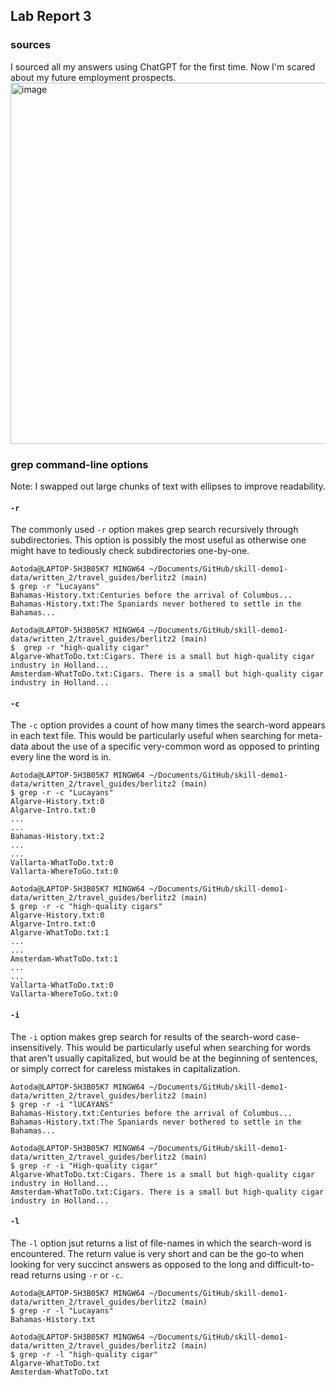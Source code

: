 ## Lab Report 3
### sources
I sourced all my answers using ChatGPT for the first time. Now I'm scared about my future employment prospects.
<img width="578" alt="image" src="https://user-images.githubusercontent.com/116617731/218373111-ca88af80-19a3-4c22-9caa-e8832b449823.png">

### grep command-line options
Note: I swapped out large chunks of text with ellipses to improve readability.
#### `-r`
The commonly used `-r` option makes grep search recursively through subdirectories.
This option is possibly the most useful as otherwise one might have to tediously check subdirectories one-by-one.
```
Aotoda@LAPTOP-5H3B05K7 MINGW64 ~/Documents/GitHub/skill-demo1-data/written_2/travel_guides/berlitz2 (main)
$ grep -r "Lucayans"
Bahamas-History.txt:Centuries before the arrival of Columbus...
Bahamas-History.txt:The Spaniards never bothered to settle in the Bahamas...
```

```
Aotoda@LAPTOP-5H3B05K7 MINGW64 ~/Documents/GitHub/skill-demo1-data/written_2/travel_guides/berlitz2 (main)
$  grep -r "high-quality cigar"
Algarve-WhatToDo.txt:Cigars. There is a small but high-quality cigar industry in Holland...
Amsterdam-WhatToDo.txt:Cigars. There is a small but high-quality cigar industry in Holland...
```

#### `-c`
The `-c` option provides a count of how many times the search-word appears in each text file.
This would be particularly useful when searching for meta-data about the use of a specific very-common word as opposed to printing every line the word is in.

```
Aotoda@LAPTOP-5H3B05K7 MINGW64 ~/Documents/GitHub/skill-demo1-data/written_2/travel_guides/berlitz2 (main)
$ grep -r -c "Lucayans"
Algarve-History.txt:0
Algarve-Intro.txt:0
...
...
Bahamas-History.txt:2
...
...
Vallarta-WhatToDo.txt:0
Vallarta-WhereToGo.txt:0
```

```
Aotoda@LAPTOP-5H3B05K7 MINGW64 ~/Documents/GitHub/skill-demo1-data/written_2/travel_guides/berlitz2 (main)
$ grep -r -c "high-quality cigars"
Algarve-History.txt:0
Algarve-Intro.txt:0
Algarve-WhatToDo.txt:1
...
...
Amsterdam-WhatToDo.txt:1
...
...
Vallarta-WhatToDo.txt:0
Vallarta-WhereToGo.txt:0
```

#### `-i`
The `-i` option makes grep search for results of the search-word case-insensitively.
This would be particularly useful when searching for words that aren't usually capitalized, but would be at the beginning of sentences,
or simply correct for careless mistakes in capitalization.

```
Aotoda@LAPTOP-5H3B05K7 MINGW64 ~/Documents/GitHub/skill-demo1-data/written_2/travel_guides/berlitz2 (main)
$ grep -r -i "lUCAYANS"
Bahamas-History.txt:Centuries before the arrival of Columbus...
Bahamas-History.txt:The Spaniards never bothered to settle in the Bahamas...
```

```
Aotoda@LAPTOP-5H3B05K7 MINGW64 ~/Documents/GitHub/skill-demo1-data/written_2/travel_guides/berlitz2 (main)
$ grep -r -i "High-quality cigar"
Algarve-WhatToDo.txt:Cigars. There is a small but high-quality cigar industry in Holland...
Amsterdam-WhatToDo.txt:Cigars. There is a small but high-quality cigar industry in Holland...
```

#### `-l`
The `-l` option jsut returns a list of file-names in which the search-word is encountered.
The return value is very short and can be the go-to when looking for very succinct answers as opposed to the long and difficult-to-read returns using `-r` or `-c`.

```
Aotoda@LAPTOP-5H3B05K7 MINGW64 ~/Documents/GitHub/skill-demo1-data/written_2/travel_guides/berlitz2 (main)
$ grep -r -l "Lucayans"
Bahamas-History.txt
```

```
Aotoda@LAPTOP-5H3B05K7 MINGW64 ~/Documents/GitHub/skill-demo1-data/written_2/travel_guides/berlitz2 (main)
$ grep -r -l "high-quality cigar"
Algarve-WhatToDo.txt
Amsterdam-WhatToDo.txt
```
